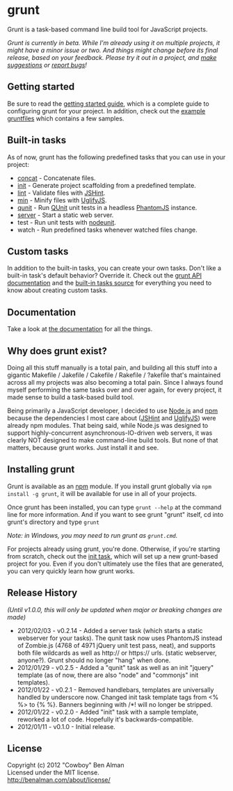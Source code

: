 # grunt
Grunt is a task-based command line build tool for JavaScript projects.

_Grunt is currently in beta. While I'm already using it on multiple projects, it might have a minor issue or two. And things might change before its final release, based on your feedback. Please try it out in a project, and [make suggestions][issues] or [report bugs][issues]!_

## Getting started
Be sure to read the [getting started guide](/cowboy/grunt/blob/master/docs/getting_started.md), which is a complete guide to configuring grunt for your project. In addition, check out the [example gruntfiles](/cowboy/grunt/blob/master/docs/example_gruntfiles.md) which contains a few samples.

## Built-in tasks
As of now, grunt has the following predefined tasks that you can use in your project:

* [concat](/cowboy/grunt/blob/master/docs/task_concat.md) - Concatenate files.
* [init](/cowboy/grunt/blob/master/docs/task_init.md) - Generate project scaffolding from a predefined template.
* [lint](/cowboy/grunt/blob/master/docs/task_lint.md) - Validate files with [JSHint][jshint].
* [min](/cowboy/grunt/blob/master/docs/task_min.md) - Minify files with [UglifyJS][uglify].
* [qunit](/cowboy/grunt/blob/master/docs/task_qunit.md) - Run [QUnit][qunit] unit tests in a headless [PhantomJS][phantom] instance.
* [server](/cowboy/grunt/blob/master/docs/task_server.md) - Start a static web server.
* test - Run unit tests with [nodeunit][nodeunit].
* watch - Run predefined tasks whenever watched files change.

## Custom tasks
In addition to the built-in tasks, you can create your own tasks. Don't like a built-in task's default behavior? Override it. Check out the [grunt API documentation](/cowboy/grunt/blob/master/docs/api.md) and the [built-in tasks source](/cowboy/grunt/blob/master/tasks/) for everything you need to know about creating custom tasks.

## Documentation
Take a look at [the documentation][docs] for all the things.

## Why does grunt exist?
Doing all this stuff manually is a total pain, and building all this stuff into a gigantic Makefile / Jakefile / Cakefile / Rakefile / ?akefile that's maintained across all my projects was also becoming a total pain. Since I always found myself performing the same tasks over and over again, for every project, it made sense to build a task-based build tool.

Being primarily a JavaScript developer, I decided to use [Node.js][node] and [npm][npm] because the dependencies I most care about ([JSHint][jshint] and [UglifyJS][uglify]) were already npm modules. That being said, while Node.js was designed to support highly-concurrent asynchronous-IO-driven web servers, it was clearly NOT designed to make command-line build tools. But none of that matters, because grunt works. Just install it and see.

## Installing grunt

Grunt is available as an [npm][npm] module. If you install grunt globally via `npm install -g grunt`, it will be available for use in all of your projects.

Once grunt has been installed, you can type `grunt --help` at the command line for more information. And if you want to see grunt "grunt" itself, cd into grunt's directory and type `grunt`

_Note: in Windows, you may need to run grunt as `grunt.cmd`._

For projects already using grunt, you're done. Otherwise, if you're starting from scratch, check out the [init task](task_init.md), which will set up a new grunt-based project for you. Even if you don't ultimately use the files that are generated, you can very quickly learn how grunt works.

## Release History
_(Until v1.0.0, this will only be updated when major or breaking changes are made)_

* 2012/02/03 - v0.2.14 - Added a server task (which starts a static webserver for your tasks). The qunit task now uses PhantomJS instead of Zombie.js (4768 of 4971 jQuery unit test pass, neat), and supports both file wildcards as well as http:// or https:// urls. (static webserver, anyone?). Grunt should no longer "hang" when done.
* 2012/01/29 - v0.2.5 - Added a "qunit" task as well as an init "jquery" template (as of now, there are also "node" and "commonjs" init templates).
* 2012/01/22 - v0.2.1 - Removed handlebars, templates are universally handled by underscore now. Changed init task template tags from <% %> to {% %}. Banners beginning with /*! will no longer be stripped.
* 2012/01/22 - v0.2.0 - Added "init" task with a sample template, reworked a lot of code. Hopefully it's backwards-compatible.
* 2012/01/11 - v0.1.0 - Initial release.

## License
Copyright (c) 2012 "Cowboy" Ben Alman  
Licensed under the MIT license.  
<http://benalman.com/about/license/>


[docs]: /cowboy/grunt/blob/master/docs/toc.md
[docs-init]: /cowboy/grunt/blob/master/docs/task_init.md
[issues]: /cowboy/grunt/issues

[node]: http://nodejs.org/
[npm]: http://npmjs.org/
[jshint]: http://www.jshint.com/
[uglify]: https://github.com/mishoo/UglifyJS/
[nodeunit]: https://github.com/caolan/nodeunit
[qunit]: http://docs.jquery.com/QUnit
[phantom]: http://www.phantomjs.org/
